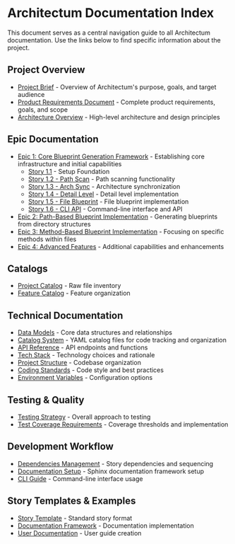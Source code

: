 # Architectum Documentation Index

This document serves as a central navigation guide to all Architectum documentation. Use the links below to find specific information about the project.

## Project Overview
- [Project Brief](./core_documents/project-brief.md) - Overview of Architectum's purpose, goals, and target audience
- [Product Requirements Document](./core_documents/prd.md) - Complete product requirements, goals, and scope
- [Architecture Overview](./core_documents/architecture.md) - High-level architecture and design principles

## Epic Documentation
- [Epic 1: Core Blueprint Generation Framework](./epics/epic_1/epic-1.md) - Establishing core infrastructure and initial capabilities
  - [Story 1.1](./epics/epic_1/story-1.1.md) - Setup Foundation
  - [Story 1.2 - Path Scan](./epics/epic_1/story-1.2-path-scan.md) - Path scanning functionality
  - [Story 1.3 - Arch Sync](./epics/epic_1/story-1.3-arch-sync.md) - Architecture synchronization
  - [Story 1.4 - Detail Level](./epics/epic_1/story-1.4-detail-level.md) - Detail level implementation
  - [Story 1.5 - File Blueprint](./epics/epic_1/story-1.5-file-blueprint.md) - File blueprint implementation
  - [Story 1.6 - CLI API](./epics/epic_1/story-1.6-cli-api.md) - Command-line interface and API
- [Epic 2: Path-Based Blueprint Implementation](./epics/epic_2/epic-2.md) - Generating blueprints from directory structures
- [Epic 3: Method-Based Blueprint Implementation](./epics/epic_3/epic-3.md) - Focusing on specific methods within files
- [Epic 4: Advanced Features](./epics/epic_4/epic-4.md) - Additional capabilities and enhancements

## Catalogs
- [Project Catalog](./catalogs/project_catalog.md) - Raw file inventory
- [Feature Catalog](./catalogs/feature_catalog.md) - Feature organization

## Technical Documentation
- [Data Models](./supporting_documents/data-models.md) - Core data structures and relationships
- [Catalog System](./supporting_documents/catalog-system.md) - YAML catalog files for code tracking and organization
- [API Reference](./supporting_documents/api-reference.md) - API endpoints and functions
- [Tech Stack](./supporting_documents/tech-stack.md) - Technology choices and rationale
- [Project Structure](./supporting_documents/project-structure.md) - Codebase organization
- [Coding Standards](./supporting_documents/coding-standards.md) - Code style and best practices
- [Environment Variables](./supporting_documents/environment-vars.md) - Configuration options

## Testing & Quality
- [Testing Strategy](./supporting_documents/testing-strategy.md) - Overall approach to testing
- [Test Coverage Requirements](./supporting_documents/test-coverage.md) - Coverage thresholds and implementation

## Development Workflow
- [Dependencies Management](./supporting_documents/dependencies.md) - Story dependencies and sequencing
- [Documentation Setup](./supporting_documents/sphinx-setup.md) - Sphinx documentation framework setup
- [CLI Guide](./supporting_documents/cli-guide.md) - Command-line interface usage

## Story Templates & Examples
- [Story Template](./supporting_documents/story-template.md) - Standard story format
- [Documentation Framework](./supporting_documents/story-7.1-documentation-framework.md) - Documentation implementation
- [User Documentation](./supporting_documents/story-7.2-user-documentation.md) - User guide creation